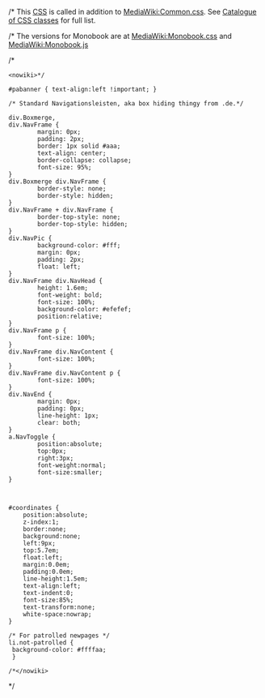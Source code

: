 /\* This [CSS](../Page/Cascading_Style_Sheets.md "wikilink") is called
in addition to
[MediaWiki:Common.css](../Page/MediaWiki:Common.css.md "wikilink"). See
[Catalogue of CSS
classes](https://zh.wikipedia.org/wiki/Wikipedia:Catalogue_of_CSS_classes "wikilink")
for full list.

/\* The versions for Monobook are at
[MediaWiki:Monobook.css](../Page/MediaWiki:Monobook.css.md "wikilink")
and [MediaWiki:Monobook.js](../Page/MediaWiki:Monobook.js.md "wikilink")

/\*

    <nowiki>*/

    #pabanner { text-align:left !important; }

    /* Standard Navigationsleisten, aka box hiding thingy from .de.*/

    div.Boxmerge,
    div.NavFrame {
            margin: 0px;
            padding: 2px;
            border: 1px solid #aaa;
            text-align: center;
            border-collapse: collapse;
            font-size: 95%;
    }
    div.Boxmerge div.NavFrame {
            border-style: none;
            border-style: hidden;
    }
    div.NavFrame + div.NavFrame {
            border-top-style: none;
            border-top-style: hidden;
    }
    div.NavPic {
            background-color: #fff;
            margin: 0px;
            padding: 2px;
            float: left;
    }
    div.NavFrame div.NavHead {
            height: 1.6em;
            font-weight: bold;
            font-size: 100%;
            background-color: #efefef;
            position:relative;
    }
    div.NavFrame p {
            font-size: 100%;
    }
    div.NavFrame div.NavContent {
            font-size: 100%;
    }
    div.NavFrame div.NavContent p {
            font-size: 100%;
    }
    div.NavEnd {
            margin: 0px;
            padding: 0px;
            line-height: 1px;
            clear: both;
    }
    a.NavToggle {
            position:absolute;
            top:0px;
            right:3px;
            font-weight:normal;
            font-size:smaller;
    }



    #coordinates {
        position:absolute;
        z-index:1;
        border:none;
        background:none;
        left:9px;
        top:5.7em;
        float:left;
        margin:0.0em;
        padding:0.0em;
        line-height:1.5em;
        text-align:left;
        text-indent:0;
        font-size:85%;
        text-transform:none;
        white-space:nowrap;
    }

    /* For patrolled newpages */
    li.not-patrolled {
     background-color: #ffffaa;
     }

    /*</nowiki>

\*/